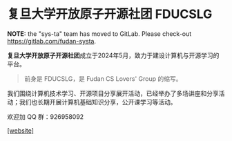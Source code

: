 # 复旦大学开放原子开源社团 FDUCSLG

**NOTE:** the "sys-ta" team has moved to GitLab. Please check-out <https://gitlab.com/fudan-systa>.

**复旦大学开放原子开源社团**成立于2024年5月，致力于建设计算机与开源学习的平台。

> 前身是 FDUCSLG，是 Fudan CS Lovers' Group 的缩写。

我们围绕计算机技术学习、开源项目分享展开活动，已经举办了多场讲座和分享活动；我们也长期开展计算机基础知识分享，公开课学习等活动。

欢迎加 QQ 群：926958092

[[website]](fducslg.com)

